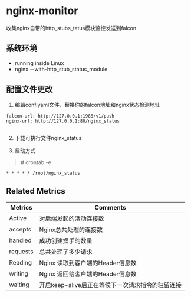 # nginx-monitor

收集nginx自带的http_stubs_tatus模块监控发送到falcon

## 系统环境
 
- running inside Linux
- nginx --with-http_stub_status_module

## 配置文件更改

1. 编辑conf.yaml文件，替换你的falcon地址和nginx状态检测地址
```
falcon-url: http://127.0.0.1:1988/v1/push
nginx-url: http://127.0.0.1:80/nginx_status
  
```
2. 下载可执行文件nginx_status

3. 启动方式
>\# crontab -e
  ```
* * * * * /root/nginx_status

  ```

## Related Metrics

Metrics | Comments
--- | ---
Active | 对后端发起的活动连接数
accepts | Nginx总共处理的连接数
handled | 成功创建握手的数量
requests | 总共处理了多少请求
Reading | Nginx 读取到客户端的Header信息数
writing | Nginx 返回给客户端的Header信息数
waiting | 开启keep-alive后正在等候下一次请求指令的驻留连接
